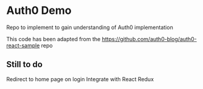 # Auth0 Demo
Repo to implement to gain understanding of Auth0 implementation 

This code has been adapted from the https://github.com/auth0-blog/auth0-react-sample repo

## Still to do

Redirect to home page on login
Integrate with React Redux
